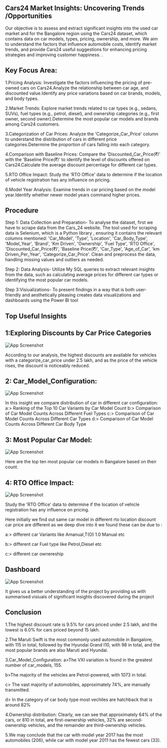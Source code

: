 
## Cars24 Market Insights: Uncovering Trends /Opportunities
Our objective is to assess and extract significant insights into the used car market and for the Bangalore region using the Cars24 dataset, which contains data on car models, types, pricing, ownership, and more. We aim to understand the factors that influence automobile costs, identify market trends, and provide Cars24 useful suggestions for enhancing pricing strategies and improving customer happiness.
.

 ## Key Focus Area:
1.Pricing Analysis: Investigate the factors influencing the pricing of pre-owned cars on Cars24.Analyze the relationship between car age,  and discounted value.Identify any price variations based on car brands, models, and body types.


2.Market Trends: Explore market trends related to car types (e.g., sedans, SUVs), fuel types (e.g., petrol, diesel), and ownership categories (e.g., first owner, second owner).Determine the most popular car models and brands among Cars24 customers.

3.Categorization of Car Prices: Analyze the 'Categorize_Car_Price' column to understand the distribution of cars in different price categories.Determine the proportion of cars falling into each category.

4.Comparison with Baseline Prices: Compare the 'Discounted_Car_Price(₹)' with the 'Baseline Price(₹)' to identify the level of discounts offered on Cars24.Calculate the average discount percentage for different car types.

5.RTO Office Impact: Study the 'RTO Office' data to determine if the location of vehicle registration has any influence on pricing.

6.Model Year Analysis: Examine trends in car pricing based on the model year.Identify whether newer model years command higher prices.

## Procedure

Step 1: Data Collection and Preparation- To analyse the dataset, first we have to scrape data from the Cars_24 website. The tool used for scraping data is Selenium, which is a Python library , ensuring it contains the relevant columns  mentioned: 'Car_Model', 'Type', 'Location', 'Car_Body_Type', 'Model_Year', 'Brand', 'Km Driven', 'Ownership', 'Fuel Type', 'RTO Office', 'Discounted_Car_Price(₹)', 'Baseline Price(₹)', 'Car_Type', 'Age_of_Car', 'km Driven_Per_Year', 'Categorize_Car_Price'.
Clean and preprocess the data, handling missing values and outliers as needed.
 
Step 2: Data Analysis- Utilize My SQL queries to extract relevant insights from the data, such as calculating average prices for different car types or identifying the most popular car models.

Step 3:Visiualizations- To present  findings in a way that is both user-friendly and aesthetically pleasing creates data visualizations and dashboards using the Power BI tool















## Top Useful Insights

## 1:Exploring Discounts by Car Price Categories

![App Screenshot](https://github.com/RahulB711/Cars24-Market-Insights-Uncovering-Trends-Opportunities/blob/main/Screenshot/Discount.png?raw=true)

According to our analysis, the highest discounts are available for vehicles with a categorize_car_price under 2.5 lakh, and as the price of the vehicle rises, the discount is noticeably reduced.

## 2: Car_Model_Configuration:

![App Screenshot](https://github.com/RahulB711/Cars24-Market-Insights-Uncovering-Trends-Opportunities/blob/main/Screenshot/Configuration.png?raw=true)

In this insight we compare distribution of car in different car configuration:
a:> Ranking of the Top 10 Car Variants by Car Model Count
b:> Comparison of Car Model Counts Across Different Fuel Types
c:> Comparison of Car Model Counts Across Different Car Types
d:> Comparison of Car Model Counts Across Different Car Body Type

## 3: Most Popular Car Model:

![App Screenshot](https://github.com/RahulB711/Cars24-Market-Insights-Uncovering-Trends-Opportunities/blob/main/Screenshot/Most%20popular%20car%20model.png?raw=true)

Here are the top ten most popular car models in Bangalore based on their count.

## 4: RTO Office Impact:

![App Screenshot](https://github.com/RahulB711/Cars24-Market-Insights-Uncovering-Trends-Opportunities/blob/main/Screenshot/RTO.png?raw=true)

Study the 'RTO Office' data to determine if the location of vehicle registration has any influence on pricing.

Here initially we find out same car model in different rto location discount car price are different as we deep dive into it we found these can be due to :

a:> different car Variants like Amanual,T(O) 1.0 Manual etc

b:> different car Fuel type like Petrol,Diesel etc

c:> different car ownereship

## Dashboard

![App Screenshot](https://github.com/RahulB711/Cars24-Market-Insights-Uncovering-Trends-Opportunities/blob/main/dashboard_image/Screenshot%202023-09-24%20215643.png?raw=true)

It gives us a better understanding of the project by providing us with summarised visiuals of significant insights discovered during the project

## Conclusion
1.The highest discount rate is 9.5% for cars priced under 2.5 lakh, and the lowest is 6.0% for cars priced beyond 15 lakh.
 
2.The Maruti Swift is the most commonly used automobile in Bangalore, with 115 in total, followed by the Hyundai Grand I10, with 98 in total, and the most popular brands are also Maruti and Hyundai.

3.Car_Model_Configuration:
 a>The VXI variation is found in the greatest number of car_models, 155.

 b>The majority of the vehicles are Petrol-powered, with 1073 in total.

 c> The vast majority of automobiles, approximately 74%, are manually transmitted.

 d> In the category of car body type most vechiles are hatchback that is around 82%

4.Ownership distribution: 
Clearly, we can see that approximately 64% of the cars, or 810 in total, are first-ownership vehicles, 32% are second-ownership vehicles, and the remainder are third-ownership vehicles.

5.We may conclude that the car with model year 2017 has the most automobiles (206), while car with  model year 2011 has the fewest cars (33).
